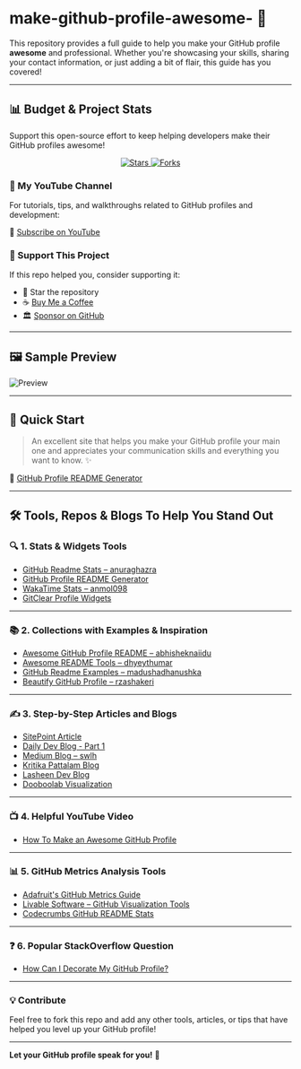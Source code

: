 # make-github-profile-awesome- 🌟

This repository provides a full guide to help you make your GitHub profile **awesome** and professional. Whether you're showcasing your skills, sharing your contact information, or just adding a bit of flair, this guide has you covered!


---

## 📊 Budget & Project Stats

Support this open-source effort to keep helping developers make their GitHub profiles awesome!

<p align="center">
  <a href="https://github.com/alfa155518/make-github-profile-awesome-/stargazers">
    <img src="https://img.shields.io/github/stars/alfa155518/make-github-profile-awesome-?style=social" alt="Stars">
  </a>
  <a href="https://github.com/alfa155518/make-github-profile-awesome/network/members">
    <img src="https://img.shields.io/github/forks/alfa155518/make-github-profile-awesome-?style=social" alt="Forks">
  </a>
</p>

### 🎥 My YouTube Channel
For tutorials, tips, and walkthroughs related to GitHub profiles and development:

🔗 [Subscribe on YouTube](https://youtube.com/@alfa_015?si=GRs7XLFBZXGdgRgW)

### 💖 Support This Project

If this repo helped you, consider supporting it:

- 🌟 Star the repository
- ☕ [Buy Me a Coffee](https://www.buymeacoffee.com/your-username)
- 🏛️ [Sponsor on GitHub](https://github.com/sponsors/alfa155518)

---


## 🖼️ Sample Preview

<!-- If the image doesn't show, consider hosting it on GitHub or Imgur instead -->
![Preview](https://drive.google.com/uc?id=1Rz5VwdRSLu9RG_RdOK6hU1Pp5dA0TMfJ)

---

## 🚀 Quick Start

> An excellent site that helps you make your GitHub profile your main one and appreciates your communication skills and everything you want to know. ✨

🔗 [GitHub Profile README Generator](https://rahuldkjain.github.io/gh-profile-readme-generator)

---


## 🛠️ Tools, Repos & Blogs To Help You Stand Out

### 🔍 1. Stats & Widgets Tools

- [GitHub Readme Stats – anuraghazra](https://github.com/anuraghazra/github-readme-stats)
- [GitHub Profile README Generator](https://rahuldkjain.github.io/gh-profile-readme-generator/)
- [WakaTime Stats – anmol098](https://github.com/anmol098/waka-readme-stats)
- [GitClear Profile Widgets](https://www.gitclear.com/github_profile_dynamic_readme_free)

---

### 📚 2. Collections with Examples & Inspiration

- [Awesome GitHub Profile README – abhisheknaiidu](https://github.com/abhisheknaiidu/awesome-github-profile-readme)
- [Awesome README Tools – dhyeythumar](https://github.com/dhyeythumar/awesome-readme-tools)
- [GitHub Readme Examples – madushadhanushka](https://github.com/madushadhanushka/github-readme)
- [Beautify GitHub Profile – rzashakeri](https://github.com/rzashakeri/beautify-github-profile)

---

### ✍️ 3. Step-by-Step Articles and Blogs

- [SitePoint Article](https://www.sitepoint.com/github-profile-readme)
- [Daily Dev Blog - Part 1](https://dev.to/dailydotdev/creating-a-killer-github-profile-readme-part-1-33nm)
- [Medium Blog – swlh](https://medium.com/swlh/create-awesome-git-readme-profile-84efa0bcda3b)
- [Kritika Pattalam Blog](https://blog.kritikapattalam.com/create-a-github-profile-readme-with-widgets)
- [Lasheen Dev Blog](https://blog.lasheen.dev/beautiful-github-profile-readme)
- [Dooboolab Visualization](https://medium.com/dooboolab/a-new-fancy-way-to-visualize-your-github-stats-418b5d59498)

---

### 📺 4. Helpful YouTube Video

- [How To Make an Awesome GitHub Profile](https://www.youtube.com/watch?v=CK58fGrjVok)

---

### 📊 5. GitHub Metrics Analysis Tools

- [Adafruit's GitHub Metrics Guide](https://learn.adafruit.com/excellent-github-profile/github-metrics)
- [Livable Software – GitHub Visualization Tools](https://livablesoftware.com/tools-visualize-github-profile)
- [Codecrumbs GitHub README Stats](https://codecrumbs.io/library/github-readme-stats)

---

### ❓ 6. Popular StackOverflow Question

- [How Can I Decorate My GitHub Profile?](https://stackoverflow.com/questions/72161457/how-can-i-decorate-my-github-profile-adding-some-graphs-analytics-skill-badges)

---

### 💡 Contribute

Feel free to fork this repo and add any other tools, articles, or tips that have helped you level up your GitHub profile!

---

**Let your GitHub profile speak for you!** 🚀

